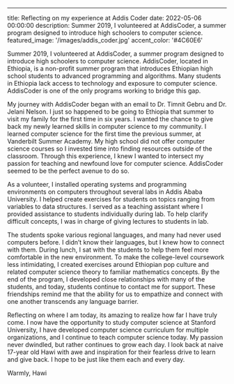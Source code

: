---
title: Reflecting on my experience at Addis Coder
date: 2022-05-06 00:00:00
description: Summer 2019, I volunteered at AddisCoder, a summer program designed to introduce high schoolers to computer science.
featured_image:  '/images/addis_coder.jpg'
accent_color: '#4C60E6'

Summer 2019, I volunteered at AddisCoder, a summer program designed to introduce high schoolers to computer science. AddisCoder, located in Ethiopia, is a non-profit summer program that introduces Ethiopian high school students to advanced programming and algorithms. Many students in Ethiopia lack access to technology and exposure to computer science. AddisCoder is one of the only programs working to bridge this gap. 

My journey with AddisCoder began with an email to Dr. Timnit Gebru and Dr. Jelani Nelson. I just so happened to be going to Ethiopia that summer to visit my family for the first time in six years. I wanted the chance to give back my newly learned skills in computer science to my community. I learned computer science for the first time the previous summer, at Vanderbilt Summer Academy. My high school did not offer computer science courses so I invested time into finding resources outside of the classroom. Through this experience, I knew I wanted to intersect my passion for teaching and newfound love for computer science. AddisCoder seemed to be the perfect avenue to do so.

As a volunteer, I installed operating systems and programming environments on computers throughout several labs in Addis Ababa University. I helped create exercises for students on topics ranging from variables to data structures. I served as a teaching assistant where I provided assistance to students individually during lab. To help clarify difficult concepts, I was in charge of giving lectures to students in lab.

The students spoke various regional languages, and many had never used computers before. I didn’t know their languages, but I knew how to connect with them. During lunch, I sat with the students to help them feel more comfortable in the new environment. To make the college-level coursework less intimidating, I created exercises around Ethiopian pop culture and related computer science theory to familiar mathematics concepts. By the end of the program, I developed close relationships with many of the students, and today, students continue to contact me for support. These friendships remind me that the ability for us to empathize and connect with one another transcends any language barrier.  

Reflecting on where I am today, its amazing to realize how far I have truly come. I now have the opportunity to study computer science at Stanford University, I have developed computer science curriculum for multiple organizations, and I continue to teach computer science today. My passion never dwindled, but rather continues to grow each day. I look back at naive 17-year old Hawi with awe and inspiration for their fearless drive to learn and give back. I hope to be just like them each and every day.

Warmly, Hawi
